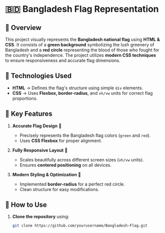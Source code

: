 # 🇧🇩 Bangladesh Flag Representation

## 📌 Overview
This project visually represents the **Bangladesh national flag** using **HTML & CSS**. It consists of a **green background** symbolizing the lush greenery of Bangladesh and a **red circle** representing the blood of those who fought for the country's independence. The project utilizes **modern CSS techniques** to ensure responsiveness and accurate flag dimensions.

## 🔧 Technologies Used
- **HTML** → Defines the flag's structure using simple `div` elements.
- **CSS** → Uses **Flexbox, border-radius**, and `vh/vw` units for correct flag proportions.

## 🚀 Key Features
1. **Accurate Flag Design** 🏴  
   - Precisely represents the Bangladesh flag colors (`green` and `red`).
   - Uses **CSS Flexbox** for proper alignment.

2. **Fully Responsive Layout** 📲  
   - Scales beautifully across different screen sizes (`vh/vw` units).
   - Ensures **centered positioning** on all devices.

3. **Modern Styling & Optimization** 🎨  
   - Implemented **border-radius** for a perfect red circle.
   - Clean structure for easy modifications.

## 🏁 How to Use
1. **Clone the repository** using:
   ```bash
   git clone https://github.com/yourusername/Bangladesh-Flag.git
